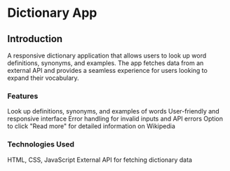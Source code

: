 # Dictionary App

## Introduction
A responsive dictionary application that allows users to look up word definitions, synonyms, and examples. The app fetches data from an external API and provides a seamless experience for users looking to expand their vocabulary.

### Features
Look up definitions, synonyms, and examples of words
User-friendly and responsive interface
Error handling for invalid inputs and API errors
Option to click "Read more" for detailed information on Wikipedia

### Technologies Used
HTML, CSS, JavaScript
External API for fetching dictionary data